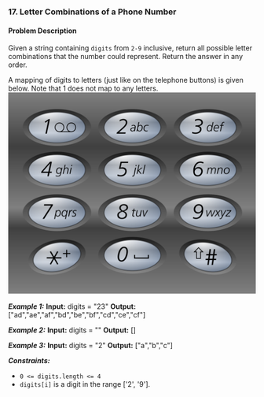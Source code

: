 ### 17. Letter Combinations of a Phone Number

#### Problem Description

Given a string containing `digits` from `2-9` inclusive, return all possible letter combinations that the number could represent. Return the answer in any order.

A mapping of digits to letters (just like on the telephone buttons) is given below. Note that 1 does not map to any letters.
![alt text](image.png)

***Example 1:*** 
**Input:**  digits = "23"
**Output:**  ["ad","ae","af","bd","be","bf","cd","ce","cf"]

***Example 2:*** 
**Input:**  digits = ""
**Output:**  []

***Example 3:*** 
**Input:**  digits = "2"
**Output:**  ["a","b","c"]
 
***Constraints:*** 
- `0 <= digits.length <= 4`
- `digits[i]` is a digit in the range ['2', '9'].